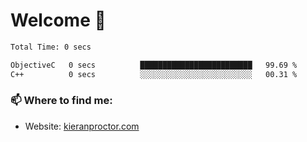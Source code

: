 # Welcome 🦘

<!--START_SECTION:waka-->

```txt
Total Time: 0 secs

ObjectiveC   0 secs          █████████████████████████   99.69 %
C++          0 secs          ░░░░░░░░░░░░░░░░░░░░░░░░░   00.31 %
```

<!--END_SECTION:waka-->

### 📫 Where to find me:

-   Website: [kieranproctor.com](https://kieranproctor.com/)
